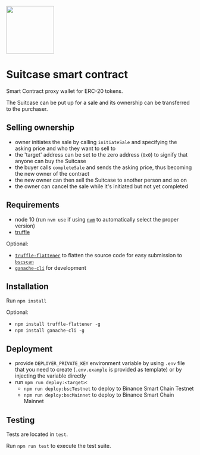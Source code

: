 [<img src="https://s3.amazonaws.com/chronologic.network/ChronoLogic_logo.svg" width="128px">](https://github.com/chronologic)

# Suitcase smart contract

Smart Contract proxy wallet for ERC-20 tokens.

The Suitcase can be put up for a sale and its ownership can be transferred to the purchaser.

## Selling ownership

- owner initiates the sale by calling `initiateSale` and specifying the asking price and who they want to sell to
- the 'target' address can be set to the zero address (`0x0`) to signify that anyone can buy the Suitcase
- the buyer calls `completeSale` and sends the asking price, thus becoming the new owner of the contract
- the new owner can then sell the Suitcase to another person and so on
- the owner can cancel the sale while it's initiated but not yet completed

## Requirements

- node 10 (run `nvm use` if using [`nvm`](https://github.com/nvm-sh/nvm) to automatically select the proper version)
- [truffle](https://www.npmjs.com/package/truffle)

Optional:

- [`truffle-flattener`](https://www.npmjs.com/package/truffle-flattener) to flatten the source code for easy submission to [`bscscan`](https://bscscan.com/)
- [`ganache-cli`](https://www.npmjs.com/package/ganache-cli) for development

## Installation

Run `npm install`

Optional:

- `npm install truffle-flattener -g`
- `npm install ganache-cli -g`

## Deployment

- provide `DEPLOYER_PRIVATE_KEY` environment variable by using `.env` file that you need to create (`.env.example` is provided as template) or by injecting the variable directly
- run `npm run deploy:<target>`:
  - `npm run deploy:bscTestnet` to deploy to Binance Smart Chain Testnet
  - `npm run deploy:bscMainnet` to deploy to Binance Smart Chain Mainnet

## Testing

Tests are located in `test`.

Run `npm run test` to execute the test suite.

